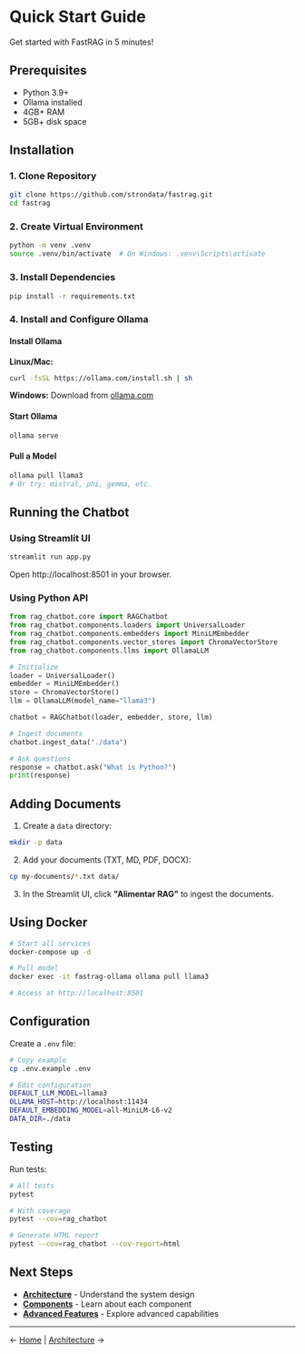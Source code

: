 # Quick Start Guide

Get started with FastRAG in 5 minutes!

## Prerequisites

- Python 3.9+
- Ollama installed
- 4GB+ RAM
- 5GB+ disk space

## Installation

### 1. Clone Repository

```bash
git clone https://github.com/strondata/fastrag.git
cd fastrag
```

### 2. Create Virtual Environment

```bash
python -m venv .venv
source .venv/bin/activate  # On Windows: .venv\Scripts\activate
```

### 3. Install Dependencies

```bash
pip install -r requirements.txt
```

### 4. Install and Configure Ollama

#### Install Ollama

**Linux/Mac:**
```bash
curl -fsSL https://ollama.com/install.sh | sh
```

**Windows:**
Download from [ollama.com](https://ollama.com)

#### Start Ollama

```bash
ollama serve
```

#### Pull a Model

```bash
ollama pull llama3
# Or try: mistral, phi, gemma, etc.
```

## Running the Chatbot

### Using Streamlit UI

```bash
streamlit run app.py
```

Open http://localhost:8501 in your browser.

### Using Python API

```python
from rag_chatbot.core import RAGChatbot
from rag_chatbot.components.loaders import UniversalLoader
from rag_chatbot.components.embedders import MiniLMEmbedder
from rag_chatbot.components.vector_stores import ChromaVectorStore
from rag_chatbot.components.llms import OllamaLLM

# Initialize
loader = UniversalLoader()
embedder = MiniLMEmbedder()
store = ChromaVectorStore()
llm = OllamaLLM(model_name="llama3")

chatbot = RAGChatbot(loader, embedder, store, llm)

# Ingest documents
chatbot.ingest_data("./data")

# Ask questions
response = chatbot.ask("What is Python?")
print(response)
```

## Adding Documents

1. Create a `data` directory:
```bash
mkdir -p data
```

2. Add your documents (TXT, MD, PDF, DOCX):
```bash
cp my-documents/*.txt data/
```

3. In the Streamlit UI, click **"Alimentar RAG"** to ingest the documents.

## Using Docker

```bash
# Start all services
docker-compose up -d

# Pull model
docker exec -it fastrag-ollama ollama pull llama3

# Access at http://localhost:8501
```

## Configuration

Create a `.env` file:

```bash
# Copy example
cp .env.example .env

# Edit configuration
DEFAULT_LLM_MODEL=llama3
OLLAMA_HOST=http://localhost:11434
DEFAULT_EMBEDDING_MODEL=all-MiniLM-L6-v2
DATA_DIR=./data
```

## Testing

Run tests:

```bash
# All tests
pytest

# With coverage
pytest --cov=rag_chatbot

# Generate HTML report
pytest --cov=rag_chatbot --cov-report=html
```

## Next Steps

- **[Architecture](Architecture.md)** - Understand the system design
- **[Components](Components.md)** - Learn about each component
- **[Advanced Features](Advanced-Features.md)** - Explore advanced capabilities

---

← [Home](Home.md) | [Architecture](Architecture.md) →
